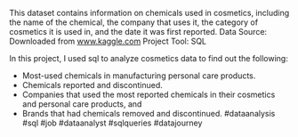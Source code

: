 This dataset contains information on chemicals used in cosmetics, including the name of the chemical, the company that uses it, the category of cosmetics it is used in, and the date it was first reported. 
Data Source:
Downloaded from www.kaggle.com
Project Tool: SQL

In this project, I used sql to analyze cosmetics data to find out the following:

- Most-used chemicals in manufacturing personal care products.
- Chemicals reported and discontinued.
- Companies that used the most reported chemicals in their cosmetics and personal care products, and
- Brands that had chemicals removed and discontinued.
#dataanalysis #sql #job #dataanalyst #sqlqueries #datajourney
